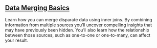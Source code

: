 ## [Data Merging Basics](https://campus.datacamp.com/courses/joining-data-with-pandas/data-merging-basic)

Learn how you can merge disparate data using inner joins. By combining information from multiple sources you’ll uncover compelling insights that may have previously been hidden. You’ll also learn how the relationship between those sources, such as one-to-one or one-to-many, can affect your result.

<br>